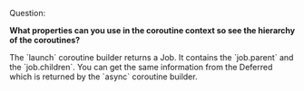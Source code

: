 Question:

**What properties can you use in the coroutine context so see the hierarchy of the coroutines?**

<div class="hint">
  The `launch` coroutine builder returns a Job. It contains the `job.parent` and the `job.children`. You can get the same information from the Deferred which is returned by the `async` coroutine builder. 
</div>

